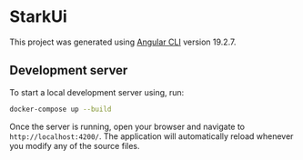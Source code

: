 # StarkUi

This project was generated using [Angular CLI](https://github.com/angular/angular-cli) version 19.2.7.

## Development server

To start a local development server using, run:

```bash
docker-compose up --build
```

Once the server is running, open your browser and navigate to `http://localhost:4200/`. The application will automatically reload whenever you modify any of the source files.
